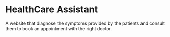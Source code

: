 # HealthCare Assistant
A website that diagnose the symptoms provided by the patients and consult them to book an appointment with the right doctor.
